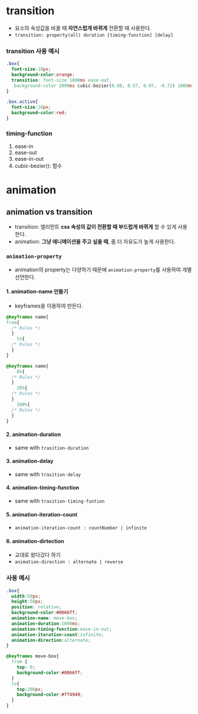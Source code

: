 # transition

- 요소의 속성값을 바꿀 때 **자연스럽게 바뀌게** 전환할 때 사용한다.
- `transition: property(all) duration [timing-function] [delay]`

### transition 사용 예시

```css
.box{
  font-size:18px;
  background-color:orange;
  transition: font-size 1000ms ease-out,
   background-color 2000ms cubic-bezier(0.08, 0.57, 0.97, -0.72) 1000ms;
}

.box.active{
  font-size:16px;
  background-color:red;
}
```

### timing-function
1) ease-in
2) ease-out
3) ease-in-out
4) cubic-bezier(): 함수

# animation

## animation vs transition

-   transition: 엘리먼트 **css 속성의 값이 전환할 때 부드럽게 바뀌게** 할 수 있게 사용한다.
-   animation: **그냥 에니메이션을 주고 싶을 때**, 좀 더 자유도가 높게 사용한다.

### `animation-property`
- animation의 property는 다양하기 때문에 `animation-property`를 사용하여 개별 선언한다.

#### 1. animation-name 만들기

- keyframes을 이용하여 만든다.

```css
@keyframes name{
from{
  /* Rules */
  }
    to{
  /* Rules */
  }
}
```
```css
@keyframes name{
    0%{
  /* Rules */
  }
    20%{
  /* Rules */
  }
    100%{
  /* Rules */
  }
}
```

#### 2. animation-duration
- same with `trasition-duration`

#### 3. animation-delay
- same with `trasition-delay`

#### 4. animation-timing-function
- same with `trasition-timing-funtion`

#### 5. animation-iteration-count
- `animation-iteration-count : countNumber | infinite`

#### 6. animation-dirtection
- 교대로 왔다갔다 하기
- `animation-direction : alternate | reverse`

### 사용 예시
```css
.box{
  width:50px;
  height:50px;
  position: relative;
  background-color:#0066ff;
  animation-name: move-box;
  animation-duration:1000ms;
  animation-timing-function:ease-in-out;
  animation-iteration-count:infinite;
  animation-direction:alternate;
}

@keyframes move-box{
  from {
    top: 0;
    background-color:#0066ff;
  }
  to{
    top:200px;
    background-color:#ff4949;
  }
}
```